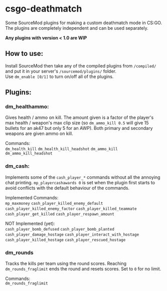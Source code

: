 # csgo-deathmatch

Some SourceMod plugins for making a custom deathmatch mode in CS:GO.  
The plugins are completely independent and can be used separately.

**Any plugins with version < 1.0 are WIP**

## How to use:
Install SourceMod then take any of the compiled plugins from `/compiled/` and put it in your server's `/sourcemod/plugins/` folder.  
Use `dm_enable [0/1]` to turn on/off all of the plugins.

## Plugins:

### dm_healthammo:
Gives health / ammo on kill. The amount given is a factor of the player's max health / weapon's max clip size (so `dm_ammo_kill 0.5` will give 15 bullets for an ak47 but only 5 for an AWP). Both primary and secondary weapons are given ammo on kill.

Commands:  
`dm_health_kill` `dm_health_kill_headshot` `dm_ammo_kill` `dm_ammo_kill_headshot`

### dm_cash:
Implements some of the `cash_player_*` commands without all the annoying chat printing. `mp_playercashawards 0` is set when the plugin first starts to avoid conflicts with the default behaviour of the commands.

Implemented Commands:  
`mp_maxmoney` `cash_player_killed_enemy_default` `cash_player_killed_enemy_factor` `cash_player_killed_teammate` `cash_player_get_killed` `cash_player_respawn_amount`

NOT Implemented (yet):  
`cash_player_bomb_defused` `cash_player_bomb_planted` `cash_player_damage_hostage` `cash_player_interact_with_hostage` `cash_player_killed_hostage` `cash_player_rescued_hostage`

### dm_rounds
Tracks the kills per team using the round scores. Reaching `dm_rounds_fraglimit` ends the round and resets scores. Set to `0` for no limit.

Commands:  
`dm_rounds_fraglimit`
